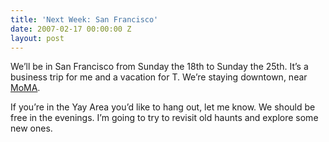 ```yaml
---
title: 'Next Week: San Francisco'
date: 2007-02-17 00:00:00 Z
layout: post
---
```





We’ll be in San Francisco from Sunday the 18th to Sunday the 25th. It’s a business trip for me and a vacation for T. We’re staying downtown, near [MoMA](http://www.sfmoma.org/).

If you’re in the Yay Area you’d like to hang out, let me know. We should be free in the evenings. I’m going to try to revisit old haunts and explore some new ones.
